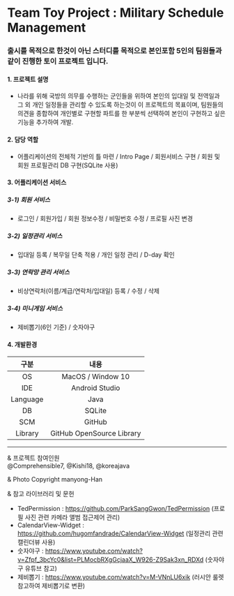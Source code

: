 # Team Toy Project : Military Schedule Management
	
### 출시를 목적으로 한것이 아닌 스터디를 목적으로 본인포함 5인의 팀원들과 같이 진행한 토이 프로젝트 입니다.

#### 1. 프로젝트 설명
   - 나라를 위해 국방의 의무를 수행하는 군인들을 위하여 본인의 입대일 및 전역일과 그 외 개인 일정들을 관리할 수 있도록 하는것이 이 프로젝트의 목표이며, 팀원들의 의견을 종합하여 개인별로 구현할 파트를 한 부분씩 선택하여 본인이 구현하고 싶은 기능을 추가하여 개발.
  
#### 2. 담당 역할
   - 어플리케이션의 전체적 기반의 틀 마련 / Intro Page / 회원서비스 구현 / 회원 및 회원 프로필관리 DB 구현(SQLite 사용)

#### 3. 어플리케이션 서비스
##### 3-1) 회원 서비스
   - 로그인 / 회원가입 / 회원 정보수정 / 비밀번호 수정 / 프로필 사진 변경
##### 3-2) 일정관리 서비스
   - 입대일 등록 / 복무일 단축 적용 / 개인 일정 관리 / D-day 확인
##### 3-3) 연락망 관리 서비스
   - 비상연락처(이름/계급/연락처/입대일) 등록 / 수정 / 삭제
##### 3-4) 미니게임 서비스
   - 제비뽑기(6인 기준) / 숫자야구

#### 4. 개발환경
| 구분 | 내용 |
|:--------:|:--------:|
| OS | MacOS / Window 10 |
| IDE | Android Studio |
| Language | Java |
| DB | SQLite |
| SCM | GitHub|
| Library | GitHub OpenSource Library |

-------------------------
& 프로젝트 참여인원   
	@Comprehensible7, @Kishi18, @koreajava

& Photo Copyright manyong-Han

& 참고 라이브러리 및 문헌
 - TedPermission : https://github.com/ParkSangGwon/TedPermission (프로필 사진 관련 카메라 앨범 접근제어 관리)
 - CalendarView-Widget : https://github.com/hugomfandrade/CalendarView-Widget (일정관리 관련 캘린더뷰 사용)
 - 숫자야구 : https://www.youtube.com/watch?v=Zfpf_3bcYc0&list=PLMocbRXgGcjaaX_W926-Z9Sak3xn_RDXd (숫자야구 유튜브 참고)
 - 제비뽑기 : https://www.youtube.com/watch?v=M-VNnLU6xik (러시안 룰렛 참고하여 제비뽑기로 변환)
